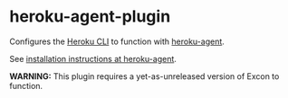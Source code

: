 # heroku-agent-plugin

Configures the [Heroku CLI](https://github.com/heroku/heroku) to function with [heroku-agent](https://github.com/brandur/heroku-agent).

See [installation instructions at heroku-agent](https://github.com/brandur/heroku-agent).

**WARNING:** This plugin requires a yet-as-unreleased version of Excon to function.
